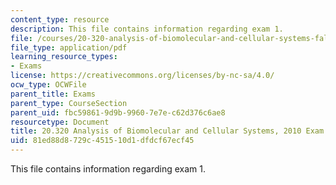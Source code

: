 ```yaml
---
content_type: resource
description: This file contains information regarding exam 1.
file: /courses/20-320-analysis-of-biomolecular-and-cellular-systems-fall-2012/81ed88d8729c451510d1dfdcf67ecf45_MIT20_320F12_2010Exam1.pdf
file_type: application/pdf
learning_resource_types:
- Exams
license: https://creativecommons.org/licenses/by-nc-sa/4.0/
ocw_type: OCWFile
parent_title: Exams
parent_type: CourseSection
parent_uid: fbc59861-9d9b-9960-7e7e-c62d376c6ae8
resourcetype: Document
title: 20.320 Analysis of Biomolecular and Cellular Systems, 2010 Exam 1
uid: 81ed88d8-729c-4515-10d1-dfdcf67ecf45
---
```

This file contains information regarding exam 1.